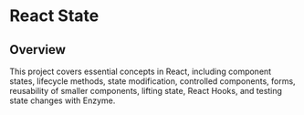 # React State

## Overview

This project covers essential concepts in React, including component states, lifecycle methods, state modification, controlled components, forms, reusability of smaller components, lifting state, React Hooks, and testing state changes with Enzyme.
